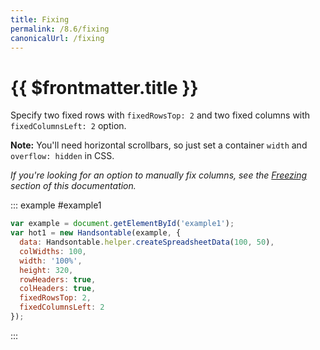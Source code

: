 ```yaml
---
title: Fixing
permalink: /8.6/fixing
canonicalUrl: /fixing
---
```


# {{ $frontmatter.title }}

Specify two fixed rows with `fixedRowsTop: 2` and two fixed columns with `fixedColumnsLeft: 2` option.

**Note:** You'll need horizontal scrollbars, so just set a container `width` and `overflow: hidden` in CSS.

_If you're looking for an option to manually fix columns, see the [Freezing](freezing.md) section of this documentation._

::: example #example1
```js
var example = document.getElementById('example1');
var hot1 = new Handsontable(example, {
  data: Handsontable.helper.createSpreadsheetData(100, 50),
  colWidths: 100,
  width: '100%',
  height: 320,
  rowHeaders: true,
  colHeaders: true,
  fixedRowsTop: 2,
  fixedColumnsLeft: 2
});
```
:::
